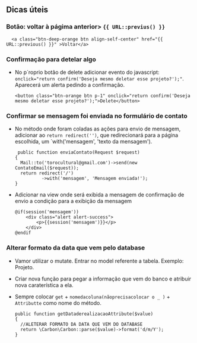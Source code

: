 ## Dicas úteis

### Botão: voltar à págima anterior> `{{ URL::previus() }}`

      <a class="btn-deep-orange btn align-self-center" href="{{ URL::previous() }}" >Voltar</a>
      
### Confirmação para detelar algo
- No p´roprio botão de delete adicionar evento do javascript: `onclick="return confirm('Deseja mesmo deletar esse projeto?');"`. Aparecerá 
um alerta pedindo a confirmação.

      <button class="btn-orange btn p-1" onclick="return confirm('Deseja mesmo deletar esse projeto?');">Delete</button>
      
### Confirmar se mensagem foi enviada no formulário de contato
- No método onde foram coladas as ações para envio de mensagem, adicionar ao `return redirect('')`, que redirecionará para a página escolhida, um `with('mensagem', 'texto 
 da mensagem'). 
 
       public function enviaContato(Request $request)
      {
        Mail::to('torocultural@gmail.com')->send(new ContatoEmail($request));
        return redirect('/')
                ->with('mensagem', 'Mensagem enviada!');
      }
 
 
- Adicionar na view onde será exibida a mensagem de confirmação de envio a condição para a exibição da mensagem

      @if(session('mensagem'))
          <div class="alert alert-success">
              <p>{{session('mensagem')}}</p>
          </div>
      @endif

### Alterar formato da data que vem pelo database
- Vamor utilizar o mutate. Entrar no model referente a tabela. Exemplo: Projeto.
- Criar nova função para pegar a informação que vem do banco e atribuir nova caraterística a ela.
- Sempre colocar `get` + `nomedacoluna(nãoprecisacolocar o _ )` + `Attributte` como nome do método.

      public function getDataderealizacaoAttribute($value)
      {
        //ALETERAR FORMATO DA DATA QUE VEM DO DATABASE
        return \Carbon\Carbon::parse($value)->format('d/m/Y');
      }

